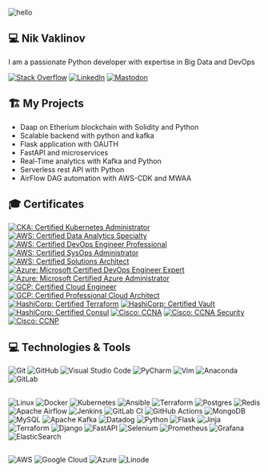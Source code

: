 ![hello](https://media.giphy.com/media/uvoECTG2uCTrG/giphy.gif)

## 💻 Nik Vaklinov

I am a passionate Python developer with expertise in Big Data and DevOps

[![Stack Overflow](https://img.shields.io/badge/-Stackoverflow-FE7A16?style=for-the-badge&logo=stack-overflow&logoColor=white)](https://stackoverflow.com/users/10228725/nik-v?tab=profile)
[![LinkedIn](https://img.shields.io/badge/linkedin-%230077B5.svg?style=for-the-badge&logo=linkedin&logoColor=white)](https://www.linkedin.com/in/nik-v-16022ba9/)
[![Mastodon](https://img.shields.io/badge/-MASTODON-%232B90D9?style=for-the-badge&logo=mastodon&logoColor=white)](https://cloud-native.social/@nvaklinov)

## 🏗️ My Projects

- Daap on Etherium blockchain with Solidity and Python
- Scalable backend with python and kafka
- Flask application with OAUTH
- FastAPI and microservices
- Real-Time analytics with Kafka and Python
- Serverless rest API with Python
- AirFlow DAG automation with AWS-CDK and MWAA

## 🎓 Certificates

<!--START_SECTION:badges-->

[![CKA: Certified Kubernetes Administrator](https://images.credly.com/size/110x110/images/8b8ed108-e77d-4396-ac59-2504583b9d54/cka_from_cncfsite__281_29.png)](https://www.credly.com/badges/eb54dfa7-dca7-4ee0-bfc8-ae889043559e "CKA: Certified Kubernetes Administrator")
[![AWS: Certified Data Analytics Specialty](https://images.credly.com/size/110x110/images/6430efe4-0ac0-4df6-8f1b-9559d8fcdf27/image.png)](https://www.credly.com/badges/c3b9c6b3-c85a-46b4-8030-24cab8990679/public_url "AWS: Certified Data Analytcs Specialty")
[![AWS: Certified DevOps Engineer Professional](https://images.credly.com/size/110x110/images/bd31ef42-d460-493e-8503-39592aaf0458/image.png)](https://www.credly.com/badges/5d6c1d90-30cb-46db-9de7-a8021d505ac2/public_url "AWS: Certified DevOps Engineer Professional")
[![AWS: Certified SysOps Administrator](https://images.credly.com/size/110x110/images/f0d3fbb9-bfa7-4017-9989-7bde8eaf42b1/image.png)](https://www.credly.com/badges/02c98435-c5cf-4b8f-8c69-8145b221af50 "AWS: Certified SysOps Administrator")
[![AWS: Certified Solutions Architect](https://images.credly.com/size/110x110/images/0e284c3f-5164-4b21-8660-0d84737941bc/image.png)](https://www.credly.com/badges/1ecc5dd8-992e-4947-b627-dfb0c7137fe4 "AWS: Certified Solutions Architect")
[![Azure: Microsoft Certified DevOps Engineer Expert](https://images.credly.com/size/110x110/images/c3ab66f8-5d59-4afa-a6c2-0ba30a1989ca/CERT-Expert-DevOps-Engineer-600x600.png)](https://www.credly.com/badges/26a53ebe-9cfb-4846-a398-b64742b7e8c2 "Azure: Microsoft Certified DevOps Engineer Expert")
[![Azure: Microsoft Certified Azure Administrator](https://images.credly.com/size/110x110/images/336eebfc-0ac3-4553-9a67-b402f491f185/azure-administrator-associate-600x600.png)](https://www.credly.com/badges/4593f831-4121-4f45-acd1-bda3e803242b "Azure: Microsoft Certified Azure Administrator")
[![GCP: Certified Cloud Engineer](https://www.linkpicture.com/q/1_T59fnCvp71WqNeuytWGorA-14.19.49.png)](https://www.credential.net/2da2df36-4c6b-4078-b457-cddfcd620a91?_ga=2.33858785.1924061412.1677066600-687365343.1677066600&_gl=1*1db4s61*_ga*Njg3MzY1MzQzLjE2NzcwNjY2MDA.*_ga_FSDJZHHBH0*MTY3NzA2NjYwMC4xLjEuMTY3NzA2NjY4My4wLjAuMA.. "GCP: Certified Cloud Engineer")
[![GCP: Certified Professional Cloud Architect](https://www.linkpicture.com/q/1_lYTjDvogknAy7ChQsXT9tQ.png)](https://www.credential.net/460723dc-9511-44dc-a9d1-92d2283e16c9?_ga=2.96242012.1924061412.1677066600-687365343.1677066600&_gl=1*dju1nt*_ga*Njg3MzY1MzQzLjE2NzcwNjY2MDA.*_ga_FSDJZHHBH0*MTY3NzA2NjYwMC4xLjEuMTY3NzA2NjczNy4wLjAuMA.. "GCP: Certified Professional Cloud Architect")
[![HashiCorp: Certified Terraform](https://images.credly.com/size/110x110/images/99289602-861e-4929-8277-773e63a2fa6f/image.png)](https://www.credly.com/badges/5af06346-0b1d-4e10-9081-f16db83b913b "HashiCorp: Certified Terraform")
[![HashiCorp: Certified Vault](https://images.credly.com/size/110x110/images/fd1bf1cf-dc60-4868-b3a3-9b93e8af763c/image.png)](https://www.credly.com/badges/6e19de39-aee8-4284-aed0-757c5ae983b0 "HashiCorp: Certified Vault")
[![HashiCorp: Certified Consul](https://images.credly.com/size/110x110/images/5a1ba86e-8a0f-44cb-b7e2-4c192480fedf/image.png)](https://www.credly.com/badges/0a5e05ed-54cb-4240-bdac-82a89d060df2 "HashiCorp: Certified Consul")
[![Cisco: CCNA](https://images.credly.com/size/110x110/images/a31c0301-ff96-4cee-9435-0a4b40ce6e66/cisco_ccna_R_26S.png)](https://www.credly.com/badges/9a48aa6e-ee0b-4897-b408-18b033cfac95 "Cisco: CCNA")
[![Cisco: CCNA Security](https://images.credly.com/size/110x110/images/23ae0d10-85d7-415a-a6c0-0e2919040628/cisco_ccna_security.png)](https://www.credly.com/badges/f7741646-ecf2-4800-a1e2-65afa7a536ae "Cisco: CCNA Security")
[![Cisco: CCNP](https://images.credly.com/size/110x110/images/706353b7-3a49-4e7b-80d6-ce80a597f580/cisco_ccnp_R_26S.png)](https://www.credly.com/badges/7a91380e-8635-4d85-ae04-706b14640b51 "Cisco: CCNP")
<!--END_SECTION:badges-->

## 💻 Technologies & Tools

![Git](https://img.shields.io/badge/git-%23F05033.svg?style=for-the-badge&logo=git&logoColor=white)
![GitHub](https://img.shields.io/badge/github-%23121011.svg?style=for-the-badge&logo=github&logoColor=white)
![Visual Studio Code](https://img.shields.io/badge/VisualStudioCode-0078d7.svg?style=for-the-badge&logo=visual-studio-code&logoColor=white)
![PyCharm](https://img.shields.io/badge/pycharm-143?style=for-the-badge&logo=pycharm&logoColor=black&color=black&labelColor=green)
![Vim](https://img.shields.io/badge/VIM-%2311AB00.svg?style=for-the-badge&logo=vim&logoColor=white)
![Anaconda](https://img.shields.io/badge/Anaconda-%2344A833.svg?style=for-the-badge&logo=anaconda&logoColor=white)
![GitLab](https://img.shields.io/badge/gitlab-%23181717.svg?style=for-the-badge&logo=gitlab&logoColor=white)

##
![Linux](https://img.shields.io/badge/Linux-FCC624?style=for-the-badge&logo=linux&logoColor=black)
![Docker](https://img.shields.io/badge/docker-0db7ed.svg?style=for-the-badge&logo=docker&logoColor=white)
![Kubernetes](https://img.shields.io/badge/kubernetes-326ce5.svg?style=for-the-badge&logo=kubernetes&logoColor=white)
![Ansible](https://img.shields.io/badge/ansible-1A1918.svg?style=for-the-badge&logo=ansible&logoColor=white)
![Terraform](https://img.shields.io/badge/terraform-%235835CC.svg?style=for-the-badge&logo=terraform&logoColor=white)
![Postgres](https://img.shields.io/badge/postgres-316192.svg?style=for-the-badge&logo=postgresql&logoColor=white)
![Redis](https://img.shields.io/badge/redis-DD0031.svg?style=for-the-badge&logo=redis&logoColor=white)
![Apache Airflow](https://img.shields.io/badge/Apache%20Airflow-017CEE?style=for-the-badge&logo=Apache%20Airflow&logoColor=white)
![Jenkins](https://img.shields.io/badge/jenkins-%232C5263.svg?style=for-the-badge&logo=jenkins&logoColor=white)
![GitLab CI](https://img.shields.io/badge/gitlab%20ci-%23181717.svg?style=for-the-badge&logo=gitlab&logoColor=white)
![GitHub Actions](https://img.shields.io/badge/github%20actions-%232671E5.svg?style=for-the-badge&logo=githubactions&logoColor=white)
![MongoDB](https://img.shields.io/badge/MongoDB-%234ea94b.svg?style=for-the-badge&logo=mongodb&logoColor=white)
![MySQL](https://img.shields.io/badge/mysql-%2300f.svg?style=for-the-badge&logo=mysql&logoColor=white)
![Apache Kafka](https://img.shields.io/badge/Apache%20Kafka-000?style=for-the-badge&logo=apachekafka)
![Datadog](https://img.shields.io/badge/datadog-%23632CA6.svg?style=for-the-badge&logo=datadog&logoColor=white)
![Python](https://img.shields.io/badge/python-3670A0?style=for-the-badge&logo=python&logoColor=ffdd54)
![Flask](https://img.shields.io/badge/flask-%23000.svg?style=for-the-badge&logo=flask&logoColor=white)
![Jinja](https://img.shields.io/badge/jinja-white.svg?style=for-the-badge&logo=jinja&logoColor=black)
![Terraform](https://img.shields.io/badge/terraform-%235835CC.svg?style=for-the-badge&logo=terraform&logoColor=white)
![Django](https://img.shields.io/badge/django-%23092E20.svg?style=for-the-badge&logo=django&logoColor=white)
![FastAPI](https://img.shields.io/badge/FastAPI-005571?style=for-the-badge&logo=fastapi)
![Selenium](https://img.shields.io/badge/-selenium-%43B02A?style=for-the-badge&logo=selenium&logoColor=white)
![Prometheus](https://img.shields.io/badge/Prometheus-E6522C?style=for-the-badge&logo=Prometheus&logoColor=white)
![Grafana](https://img.shields.io/badge/grafana-%23F46800.svg?style=for-the-badge&logo=grafana&logoColor=white)
![ElasticSearch](https://img.shields.io/badge/-ElasticSearch-005571?style=for-the-badge&logo=elasticsearch)

##
![AWS](https://img.shields.io/badge/AWS-FF9900.svg?style=for-the-badge&logo=amazon-aws&logoColor=white)
![Google Cloud](https://img.shields.io/badge/GoogleCloud-4285F4.svg?style=for-the-badge&logo=google-cloud&logoColor=white)
![Azure](https://img.shields.io/badge/azure-0078D4.svg?style=for-the-badge&logo=microsoft-azure&logoColor=white)
![Linode](https://img.shields.io/badge/linode-00A95C?style=for-the-badge&logo=linode&logoColor=white)
